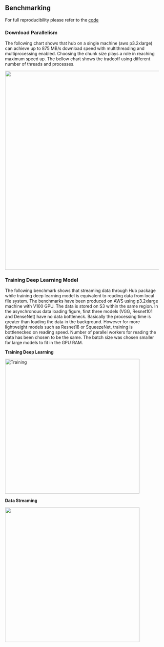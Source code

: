 ## Benchmarking

For full reproducibility please refer to the [code](/test/benchmark)

### Download Parallelism

The following chart shows that hub on a single machine (aws p3.2xlarge) can achieve up to 875 MB/s download speed with multithreading and multiprocessing enabled. Choosing the chunk size plays a role in reaching maximum speed up. The bellow chart shows the tradeoff using different number of threads and processes.

<img src="https://raw.githubusercontent.com/snarkai/Hub/master/test/benchmark/results/Parallel12MB.png" width="650"/>


### Training Deep Learning Model 

The following benchmark shows that streaming data through Hub package while training deep learning model is equivalent to reading data from local file system. The benchmarks have been produced on AWS using p3.2xlarge machine with V100 GPU. The data is stored on S3 within the same region. In the asynchronous data loading figure, first three models (VGG, Resnet101 and DenseNet) have no data bottleneck. Basically the processing time is greater than loading the data in the background. However for more lightweight models such as Resnet18 or SqueezeNet, training is bottlenecked on reading speed. Number of parallel workers for reading the data has been chosen to be the same. The batch size was chosen smaller for large models to fit in the GPU RAM.  

**Training Deep Learning**

<img src="https://raw.githubusercontent.com/snarkai/Hub/master/test/benchmark/results/Training.png" alt="Training" width="440"/>  


**Data Streaming**

 <img src="https://raw.githubusercontent.com/snarkai/Hub/master/test/benchmark/results/Data%20Bottleneck.png" width="440"/>